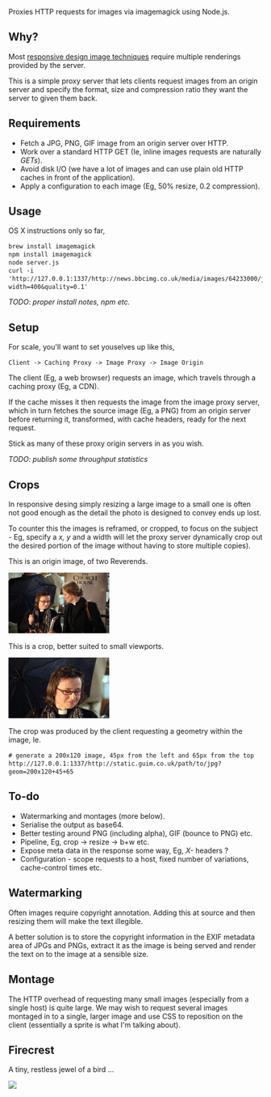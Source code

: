 
Proxies HTTP requests for images via imagemagick using Node.js.

Why?
----

Most [responsive design image techniques](http://www.alistapart.com/articles/responsive-images-how-they-almost-worked-and-what-we-need) require multiple renderings
provided by the server.

This is a simple proxy server that lets clients request
images from an origin server and specify the format, size and compression
ratio they want the server to given them back.

Requirements
------------

- Fetch a JPG, PNG, GIF image from an origin server over HTTP.
- Work over a standard HTTP GET (Ie, inline images requests are naturally _GETs_).
- Avoid disk I/O (we have a lot of images and can use plain old HTTP caches in front of the application).
- Apply a configuration to each image (Eg, 50% resize, 0.2 compression).

Usage
-----

OS X instructions only so far,

```
brew install imagemagick
npm install imagemagick
node server.js
curl -i 'http://127.0.0.1:1337/http://news.bbcimg.co.uk/media/images/64233000/jpg/_64233885_lorries_bbc.jpg?width=400&quality=0.1'
```

_TODO: proper install notes, npm etc._

Setup
-----

For scale, you'll want to set youselves up like this,

```
Client -> Caching Proxy -> Image Proxy -> Image Origin
```

The client (Eg, a web browser) requests an image, which travels through a 
caching proxy (Eg, a CDN).

If the cache misses it then requests the image from the
image proxy server, which in turn fetches the source image (Eg, a PNG) from an origin server before 
returning it, transformed, with cache headers, ready for the next request.

Stick as many of these proxy origin servers in as you wish.

_TODO: publish some throughput statistics_

Crops 
-----

In responsive desing simply resizing a large image to a small one is often not good enough as
the detail the photo is designed to convey ends up lost.

To counter this the images is reframed,
or cropped, to focus on the subject - Eg, specify a _x, y_ and a width will let the proxy server
dynamically crop out the desired portion of the image without having to store multiple copies).

This is an origin image, of two Reverends.

![](docs/images/rev_original.jpg)

This is a crop, better suited to small viewports.

![](docs/images/rev_crop.jpg)

The crop was produced by the client requesting a geometry within the image, Ie.

```
# generate a 200x120 image, 45px from the left and 65px from the top
http://127.0.0.1:1337/http://static.guim.co.uk/path/to/jpg?geom=200x120+45+65
```

To-do
----

- Watermarking and  montages (more below).
- Serialise the output as base64.
- Better testing around PNG (including alpha), GIF (bounce to PNG) etc.
- Pipeline, Eg, crop -> resize -> b+w etc.
- Expose meta data in the response some way, Eg, _X-_ headers ?
- Configuration - scope requests to a host, fixed number of variations, cache-control times etc.

Watermarking
------------

Often images require copyright annotation. Adding this at source and then resizing them will make the text illegible.  

A better solution is to store the copyright information in the EXIF metadata area of JPGs and PNGs, extract it
as the image is being served and render the text on to the image at a sensible size.

Montage
-------

The HTTP overhead of requesting many small images (especially from a single host) is 
quite large. We may wish to request several images montaged in to a single, larger image 
and use CSS to reposition on the client (essentially a sprite is what I'm talking about).


Firecrest
---------

A tiny, restless jewel of a bird ...

![](http://upload.wikimedia.org/wikipedia/commons/thumb/0/08/Regulus_ignicapilla_Arundel.jpg/320px-Regulus_ignicapilla_Arundel.jpg)

